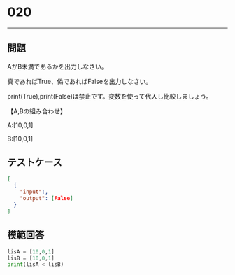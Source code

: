 
# 020

---

## 問題

AがB未満であるかを出力しなさい。

真であればTrue、偽であればFalseを出力しなさい。

print(True),print(False)は禁止です。変数を使って代入し比較しましょう。

【A,Bの組み合わせ】

A:[10,0,1]

B:[10,0,1]

## テストケース

```json
[
  {
    "input":,
    "output": [False]
  }
]
```

## 模範回答

```python
lisA = [10,0,1]
lisB = [10,0,1]
print(lisA < lisB)
```
